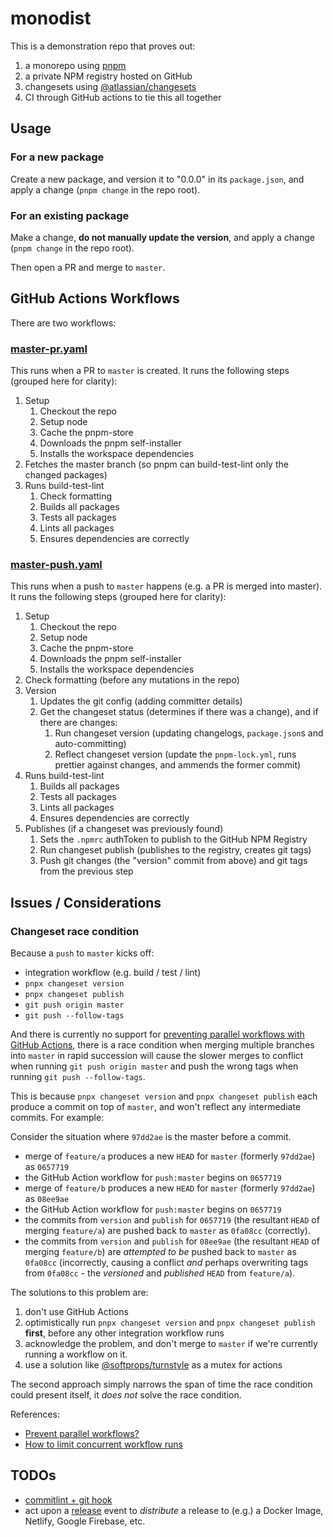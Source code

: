 # monodist

This is a demonstration repo that proves out:

1. a monorepo using [pnpm](https://pnpm.js.org/)
2. a private NPM registry hosted on GitHub
3. changesets using [@atlassian/changesets](https://github.com/atlassian/changesets)
4. CI through GitHub actions to tie this all together

## Usage

### For a new package

Create a new package, and version it to "0.0.0" in its `package.json`, and apply a change (`pnpm change` in the repo root).

### For an existing package

Make a change, **do not manually update the version**, and apply a change (`pnpm change` in the repo root).

Then open a PR and merge to `master`.

## GitHub Actions Workflows

There are two workflows:

### [master-pr.yaml](./..github/workflows/master-pr.yml)

This runs when a PR to `master` is created.
It runs the following steps (grouped here for clarity):

1. Setup
   1. Checkout the repo
   1. Setup node
   1. Cache the pnpm-store
   1. Downloads the pnpm self-installer
   1. Installs the workspace dependencies
1. Fetches the master branch (so pnpm can build-test-lint only the changed packages)
1. Runs build-test-lint
   1. Check formatting
   1. Builds all packages
   1. Tests all packages
   1. Lints all packages
   1. Ensures dependencies are correctly

### [master-push.yaml](./..github/workflows/master-push.yml)

This runs when a push to `master` happens (e.g. a PR is merged into master).
It runs the following steps (grouped here for clarity):

1. Setup
   1. Checkout the repo
   1. Setup node
   1. Cache the pnpm-store
   1. Downloads the pnpm self-installer
   1. Installs the workspace dependencies
1. Check formatting (before any mutations in the repo)
1. Version
   1. Updates the git config (adding committer details)
   1. Get the changeset status (determines if there was a change), and if there are changes:
      1. Run changeset version (updating changelogs, `package.json`s and auto-committing)
      1. Reflect changeset version (update the `pnpm-lock.yml`, runs prettier against changes, and ammends the former commit)
1. Runs build-test-lint
   1. Builds all packages
   1. Tests all packages
   1. Lints all packages
   1. Ensures dependencies are correctly
1. Publishes (if a changeset was previously found)
   1. Sets the `.npmrc` authToken to publish to the GitHub NPM Registry
   1. Run changeset publish (publishes to the registry, creates git tags)
   1. Push git changes (the "version" commit from above) and git tags from the previous step

## Issues / Considerations

### Changeset race condition

Because a `push` to `master` kicks off:

- integration workflow (e.g. build / test / lint)
- `pnpx changeset version`
- `pnpx changeset publish`
- `git push origin master`
- `git push --follow-tags`

And there is currently no support for [preventing parallel workflows with GitHub Actions](https://github.community/t/prevent-parallel-workflows/16370/7), there is a race condition when merging multiple branches into `master` in rapid succession will cause the slower merges to conflict when running `git push origin master` and push the wrong tags when running `git push --follow-tags`.

This is because `pnpx changeset version` and `pnpx changeset publish` each produce a commit on top of `master`, and won't reflect any intermediate commits. For example:

Consider the situation where `97dd2ae` is the master before a commit.

- merge of `feature/a` produces a new `HEAD` for `master` (formerly `97dd2ae`) as `0657719`
- the GitHub Action workflow for `push:master` begins on `0657719`
- merge of `feature/b` produces a new `HEAD` for `master` (formerly `97dd2ae`) as `08ee9ae`
- the GitHub Action workflow for `push:master` begins on `0657719`
- the commits from `version` and `publish` for `0657719` (the resultant `HEAD` of merging `feature/a`) are pushed back to `master` as `0fa08cc` (correctly).
- the commits from `version` and `publish` for `08ee9ae` (the resultant `HEAD` of merging `feature/b`) are _attempted to be_ pushed back to `master` as `0fa08cc` (incorrectly, causing a conflict _and_ perhaps overwriting tags from `0fa08cc` - the _versioned_ and _published_ `HEAD` from `feature/a`).

The solutions to this problem are:

1. don't use GitHub Actions
2. optimistically run `pnpx changeset version` and `pnpx changeset publish` **first**, before any other integration workflow runs
3. acknowledge the problem, and don't merge to `master` if we're currently running a workflow on it.
4. use a solution like [@softprops/turnstyle](https://github.com/softprops/turnstyle) as a mutex for actions

The second approach simply narrows the span of time the race condition could present itself, it _does not_ solve the race condition.

References:

- [Prevent parallel workflows?](https://github.community/t/prevent-parallel-workflows/16370/7)
- [How to limit concurrent workflow runs](https://github.community/t/how-to-limit-concurrent-workflow-runs/16844)

## TODOs

- [commitlint + git hook](https://github.com/conventional-changelog/commitlint)
- act upon a [release](https://docs.github.com/en/actions/reference/events-that-trigger-workflows#release) event to _distribute_ a release to (e.g.) a Docker Image, Netlify, Google Firebase, etc.
